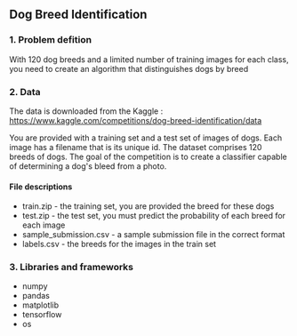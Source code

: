 ## Dog Breed Identification

### 1. Problem defition

With 120 dog breeds and a limited number of training images for each class, you need to create an algorithm that distinguishes dogs by breed
 
### 2. Data

The data is downloaded from the Kaggle : https://www.kaggle.com/competitions/dog-breed-identification/data
 
You are provided with a training set and a test set of images of dogs. Each image has a filename that is its unique id. The dataset comprises 120 breeds of dogs. The goal of the competition is to create a classifier capable of determining a dog's bleed from a photo.
 
#### File descriptions
- train.zip - the training set, you are provided the breed for these dogs
- test.zip - the test set, you must predict the probability of each breed for each image
- sample_submission.csv - a sample submission file in the correct format
- labels.csv - the breeds for the images in the train set

### 3. Libraries and frameworks
- numpy
- pandas
- matplotlib
- tensorflow
- os
